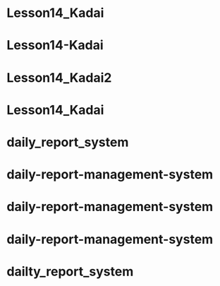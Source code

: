 # Lesson14_Kadai
# Lesson14-Kadai
# Lesson14_Kadai2
# Lesson14_Kadai
# daily_report_system
# daily-report-management-system
# daily-report-management-system
# daily-report-management-system
# dailty_report_system
